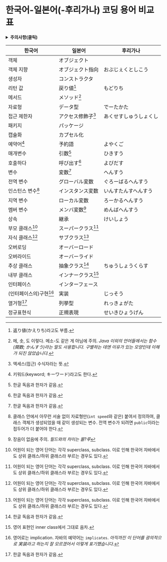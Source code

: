 ﻿# 한국어-일본어(-후리가나) 코딩 용어 비교표

<details><summary><b>주의사항(클릭)</b></summary>

1. 전혀 정렬되어 있지 않습니다. 원하는 단어는 `Ctrl`+`F`로 찾아 주세요.
2. 일본도 사람 사는 곳이라 결국은 화면에 보이는 글자대로 읽게 됩니다. 하지만 구두로만 말했을 때 용어를 알아들을 수 있게 하려면 용어가 중요하겠죠.
    1. 한국도 일본도 코드 보고 얘기하다 보면 결국은 반쯤 영어 반쯤 모국어가 됩니다. 프로그래밍이라는 분야의 특성 상 무언가의 정의가 애매하면 꽤나 커뮤니케이션이 힘들기 떄문입니다.
    2. 일반적으로 일본의 코딩 교재 등에서 사용되는 표준 용어를 기준으로 했습니다만, 실무에서 쓸 일이 적은 용어도 존재할 수 있다는 겁니다.
3. 한국어와 일본어에서 쓰는 한자가 똑같은 용어의 경우 적지 않았을 수도 있습니다.
4. 각주도 눈여겨 보셨으면 좋겠...습니다?

</details>

| 한국어 | 일본어 | 후리가나 |
|---|---|---|
| 객체 | オブジェクト ||
| 객체 지향 | オブジェクト指向 | おぶじぇくとしこう |
| 생성자 | コンストラクタ ||
| 리턴 값 | 戻り値[^1] | もどりち |
| 메서드 | メソッド[^2] ||
| 자료형 | データ型 | でーたかた |
| 접근 제한자 | アクセス修飾子[^3] | あくせすしゅうしょくし |
| 패키지 | パッケージ ||
| 캡슐화 | カプセル化 ||
| 예약어[^4] | 予約語 | よやくご |
| 매개변수 | 引数[^5] | ひきすう |
| 호출하다 | 呼び出す[^5] | よびだす |
| 변수 | 変数[^5] | へんすう |
| 전역 변수 | グローバル変数 | ぐろーばるへんすう |
| 인스턴스 변수[^6] | インスタンス変数 | いんすたんすへんすう |
| 지역 변수 | ローカル変数 | ろーかるへんすう |
| 멤버 변수 | メンバ変数[^10] | めんばへんすう |
| 상속 | 継承 | けいしょう |
| 부모 클래스[^7] | スーパークラス[^7] ||
| 자식 클래스[^7] | サブクラス[^7] ||
| 오버로딩 | オーバーロード ||
| 오버라이드 | オーバーライド ||
| 추상 클래스 | 抽象クラス[^5] | ちゅうしょうくらす |
| 내부 클래스 | インナークラス[^8] ||
| 인터페이스 | インターフェース ||
| (인터페이스의)구현[^9] | 実装 | じっそう |
| 열거형[^5] | 列挙型 | れっきょがた |
| 정규표현식 | 正規表現 | せいきひょうげん |

[^1]: 返り値(かえりち)라고도 부름.
[^2]: 메, 솟, 도 이렇다. 메소-도 같은 게 아님에 주의. *Java 이외의 언어들에서는 함수(関数; かんすう)라는 말도 사용합니다. 구별하는 데엔 이유가 있는 모양인데 이해가 되진 않았습니다.*
[^3]: 액세스(접근) 수식자라는 뜻.
[^4]: 키워드(keyword; キーワード)라고도 한다.
[^5]: 한글 독음과 한자가 같음.
[^6]: 클래스 안에서 아무런 서술 없이 자료형만(`int speed`와 같은) 붙여서 정의하여, 클래스 객체가 생성되었을 때 같이 생성되는 변수. 전역 변수가 되려면 `public`이라는 접두어가 더 붙어야 한다.
[^7]: 어원이 되는 영어 단어는 각각 superclass, subclass. 이로 인해 한국어 자바에서도 상위 클래스/하위 클래스라 부르는 경우도 있다.
[^8]: 영어 표현인 inner class에서 그대로 음차.
[^9]: 영어로는 implication. 자바의 예약어는 `implicates`. *아직까진 이 단어를 광의적으로 実装라고 하는지 잘 모르겠어서 이렇게 표기했습니다.*
[^10]: 장음이 없음에 주의. *필드와의 차이는 몰?루*